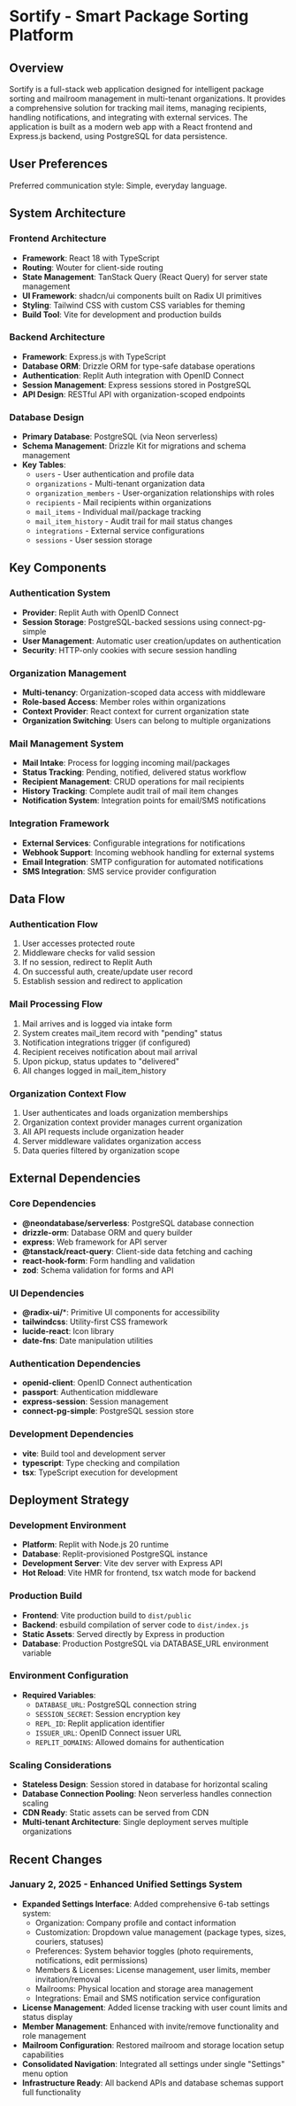 # Sortify - Smart Package Sorting Platform

## Overview

Sortify is a full-stack web application designed for intelligent package sorting and mailroom management in multi-tenant organizations. It provides a comprehensive solution for tracking mail items, managing recipients, handling notifications, and integrating with external services. The application is built as a modern web app with a React frontend and Express.js backend, using PostgreSQL for data persistence.

## User Preferences

Preferred communication style: Simple, everyday language.

## System Architecture

### Frontend Architecture
- **Framework**: React 18 with TypeScript
- **Routing**: Wouter for client-side routing
- **State Management**: TanStack Query (React Query) for server state management
- **UI Framework**: shadcn/ui components built on Radix UI primitives
- **Styling**: Tailwind CSS with custom CSS variables for theming
- **Build Tool**: Vite for development and production builds

### Backend Architecture
- **Framework**: Express.js with TypeScript
- **Database ORM**: Drizzle ORM for type-safe database operations
- **Authentication**: Replit Auth integration with OpenID Connect
- **Session Management**: Express sessions stored in PostgreSQL
- **API Design**: RESTful API with organization-scoped endpoints

### Database Design
- **Primary Database**: PostgreSQL (via Neon serverless)
- **Schema Management**: Drizzle Kit for migrations and schema management
- **Key Tables**:
  - `users` - User authentication and profile data
  - `organizations` - Multi-tenant organization data
  - `organization_members` - User-organization relationships with roles
  - `recipients` - Mail recipients within organizations
  - `mail_items` - Individual mail/package tracking
  - `mail_item_history` - Audit trail for mail status changes
  - `integrations` - External service configurations
  - `sessions` - User session storage

## Key Components

### Authentication System
- **Provider**: Replit Auth with OpenID Connect
- **Session Storage**: PostgreSQL-backed sessions using connect-pg-simple
- **User Management**: Automatic user creation/updates on authentication
- **Security**: HTTP-only cookies with secure session handling

### Organization Management
- **Multi-tenancy**: Organization-scoped data access with middleware
- **Role-based Access**: Member roles within organizations
- **Context Provider**: React context for current organization state
- **Organization Switching**: Users can belong to multiple organizations

### Mail Management System
- **Mail Intake**: Process for logging incoming mail/packages
- **Status Tracking**: Pending, notified, delivered status workflow
- **Recipient Management**: CRUD operations for mail recipients
- **History Tracking**: Complete audit trail of mail item changes
- **Notification System**: Integration points for email/SMS notifications

### Integration Framework
- **External Services**: Configurable integrations for notifications
- **Webhook Support**: Incoming webhook handling for external systems
- **Email Integration**: SMTP configuration for automated notifications
- **SMS Integration**: SMS service provider configuration

## Data Flow

### Authentication Flow
1. User accesses protected route
2. Middleware checks for valid session
3. If no session, redirect to Replit Auth
4. On successful auth, create/update user record
5. Establish session and redirect to application

### Mail Processing Flow
1. Mail arrives and is logged via intake form
2. System creates mail_item record with "pending" status
3. Notification integrations trigger (if configured)
4. Recipient receives notification about mail arrival
5. Upon pickup, status updates to "delivered"
6. All changes logged in mail_item_history

### Organization Context Flow
1. User authenticates and loads organization memberships
2. Organization context provider manages current organization
3. All API requests include organization header
4. Server middleware validates organization access
5. Data queries filtered by organization scope

## External Dependencies

### Core Dependencies
- **@neondatabase/serverless**: PostgreSQL database connection
- **drizzle-orm**: Database ORM and query builder
- **express**: Web framework for API server
- **@tanstack/react-query**: Client-side data fetching and caching
- **react-hook-form**: Form handling and validation
- **zod**: Schema validation for forms and API

### UI Dependencies
- **@radix-ui/***: Primitive UI components for accessibility
- **tailwindcss**: Utility-first CSS framework
- **lucide-react**: Icon library
- **date-fns**: Date manipulation utilities

### Authentication Dependencies
- **openid-client**: OpenID Connect authentication
- **passport**: Authentication middleware
- **express-session**: Session management
- **connect-pg-simple**: PostgreSQL session store

### Development Dependencies
- **vite**: Build tool and development server
- **typescript**: Type checking and compilation
- **tsx**: TypeScript execution for development

## Deployment Strategy

### Development Environment
- **Platform**: Replit with Node.js 20 runtime
- **Database**: Replit-provisioned PostgreSQL instance
- **Development Server**: Vite dev server with Express API
- **Hot Reload**: Vite HMR for frontend, tsx watch mode for backend

### Production Build
- **Frontend**: Vite production build to `dist/public`
- **Backend**: esbuild compilation of server code to `dist/index.js`
- **Static Assets**: Served directly by Express in production
- **Database**: Production PostgreSQL via DATABASE_URL environment variable

### Environment Configuration
- **Required Variables**:
  - `DATABASE_URL`: PostgreSQL connection string
  - `SESSION_SECRET`: Session encryption key
  - `REPL_ID`: Replit application identifier
  - `ISSUER_URL`: OpenID Connect issuer URL
  - `REPLIT_DOMAINS`: Allowed domains for authentication

### Scaling Considerations
- **Stateless Design**: Session stored in database for horizontal scaling
- **Database Connection Pooling**: Neon serverless handles connection scaling
- **CDN Ready**: Static assets can be served from CDN
- **Multi-tenant Architecture**: Single deployment serves multiple organizations

## Recent Changes

### January 2, 2025 - Enhanced Unified Settings System
- **Expanded Settings Interface**: Added comprehensive 6-tab settings system:
  - Organization: Company profile and contact information
  - Customization: Dropdown value management (package types, sizes, couriers, statuses)
  - Preferences: System behavior toggles (photo requirements, notifications, edit permissions)
  - Members & Licenses: License management, user limits, member invitation/removal
  - Mailrooms: Physical location and storage area management
  - Integrations: Email and SMS notification service configuration
- **License Management**: Added license tracking with user count limits and status display
- **Member Management**: Enhanced with invite/remove functionality and role management
- **Mailroom Configuration**: Restored mailroom and storage location setup capabilities
- **Consolidated Navigation**: Integrated all settings under single "Settings" menu option
- **Infrastructure Ready**: All backend APIs and database schemas support full functionality